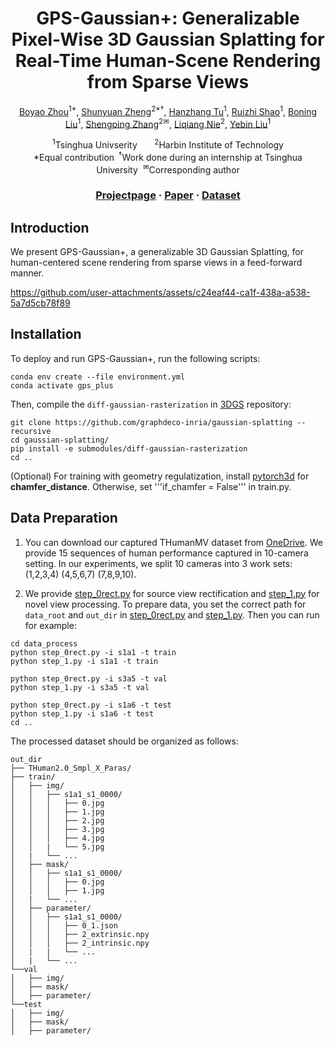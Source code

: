 <div align="center">

# <b>GPS-Gaussian+</b>: Generalizable Pixel-Wise 3D Gaussian Splatting for Real-Time Human-Scene Rendering from Sparse Views

[Boyao Zhou](https://yaourtb.github.io)<sup>1*</sup>, [Shunyuan Zheng](https://shunyuanzheng.github.io)<sup>2*</sup><sup>&dagger;</sup>, [Hanzhang Tu](https://itoshiko.com/)<sup>1</sup>, [Ruizhi Shao](https://dsaurus.github.io/saurus)<sup>1</sup>, [Boning Liu](https://liuboning2.github.io)<sup>1</sup>, [Shengping Zhang](http://homepage.hit.edu.cn/zhangshengping)<sup>2&#x2709;</sup>, [Liqiang Nie](https://liqiangnie.github.io)<sup>2</sup>, [Yebin Liu](https://www.liuyebin.com)<sup>1</sup>

<p><sup>1</sup>Tsinghua Univserity &nbsp;&nbsp;&nbsp;&nbsp;&nbsp;&nbsp;<sup>2</sup>Harbin Institute of Technology
 <br>*Equal contribution<sup>&nbsp;&nbsp;&dagger;</sup>Work done during an internship at Tsinghua University&nbsp;&nbsp;<sup>&#x2709</sup>Corresponding author
  
### [Projectpage](https://yaourtb.github.io/GPS-Gaussian+) · [Paper](https://arxiv.org/pdf/2411.11363) · [Dataset](https://docs.google.com/forms/d/e/1FAIpQLSexKlYfpUFcgnKM7EYoIFWi7P3J1InlHyTC82ehqka2hTiwmA/viewform?usp=dialog)
</div>

## Introduction

We present GPS-Gaussian+, a generalizable 3D Gaussian Splatting, for human-centered scene rendering from sparse views in a feed-forward manner.

https://github.com/user-attachments/assets/c24eaf44-ca1f-438a-a538-5a7d5cb78f89


## Installation

To deploy and run GPS-Gaussian+, run the following scripts:
```
conda env create --file environment.yml
conda activate gps_plus
```
Then, compile the ```diff-gaussian-rasterization``` in [3DGS](https://github.com/graphdeco-inria/gaussian-splatting) repository:
```
git clone https://github.com/graphdeco-inria/gaussian-splatting --recursive
cd gaussian-splatting/
pip install -e submodules/diff-gaussian-rasterization
cd ..
```
(Optional) For training with geometry regulatization, install [pytorch3d](https://github.com/facebookresearch/pytorch3d/blob/main/INSTALL.md) for **chamfer_distance**. Otherwise, set '''if_chamfer = False''' in train.py.  

## Data Preparation

1. You can download our captured THumanMV dataset from [OneDrive](https://docs.google.com/forms/d/e/1FAIpQLSexKlYfpUFcgnKM7EYoIFWi7P3J1InlHyTC82ehqka2hTiwmA/viewform?usp=dialog). We provide 15 sequences of human performance captured in 10-camera setting. In our experiments, we split 10 cameras into 3 work sets: (1,2,3,4) (4,5,6,7) (7,8,9,10).

2. We provide [step_0rect.py](data_process/step_0rect.py) for source view rectification and [step_1.py](data_process/step_1.py) for novel view processing. To prepare data, you set the correct path for ```data_root``` and ```out_dir``` in [step_0rect.py](data_process/step_0rect.py#L99) and [step_1.py](data_process/step_1.py#L14). Then you can run for example:
```
cd data_process
python step_0rect.py -i s1a1 -t train
python step_1.py -i s1a1 -t train

python step_0rect.py -i s3a5 -t val
python step_1.py -i s3a5 -t val

python step_0rect.py -i s1a6 -t test
python step_1.py -i s1a6 -t test
cd ..
```

The processed dataset should be organized as follows: 
```
out_dir
├── THuman2.0_Smpl_X_Paras/
├── train/
│   ├── img/
│   │   ├── s1a1_s1_0000/
│   │   │   ├── 0.jpg
│   │   │   ├── 1.jpg
│   │   │   ├── 2.jpg
│   │   │   ├── 3.jpg
│   │   │   ├── 4.jpg
│   │   |   └── 5.jpg
│   |   └── ...
│   ├── mask/
│   │   ├── s1a1_s1_0000/
│   │   │   ├── 0.jpg
│   │   │   ├── 1.jpg
│   |   └── ...
│   ├── parameter/
│   │   ├── s1a1_s1_0000/
│   │   │   ├── 0_1.json
│   │   │   ├── 2_extrinsic.npy
│   │   │   ├── 2_intrinsic.npy
│   |   |   └── ...
│   |   └── ...
└──val
│   ├── img/
│   ├── mask/
│   ├── parameter/
└──test
│   ├── img/
│   ├── mask/
│   ├── parameter/
```

